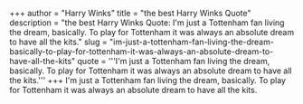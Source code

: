 +++
author = "Harry Winks"
title = "the best Harry Winks Quote"
description = "the best Harry Winks Quote: I'm just a Tottenham fan living the dream, basically. To play for Tottenham it was always an absolute dream to have all the kits."
slug = "im-just-a-tottenham-fan-living-the-dream-basically-to-play-for-tottenham-it-was-always-an-absolute-dream-to-have-all-the-kits"
quote = '''I'm just a Tottenham fan living the dream, basically. To play for Tottenham it was always an absolute dream to have all the kits.'''
+++
I'm just a Tottenham fan living the dream, basically. To play for Tottenham it was always an absolute dream to have all the kits.
